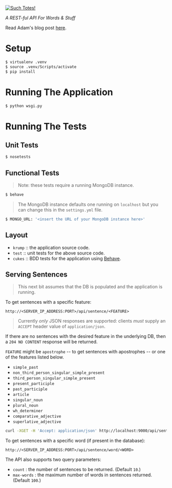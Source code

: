 [![Such Totes!](https://img.shields.io/badge/such-totes-purple.svg)](https://micromaterialsblog.wordpress.com/)

_A REST-ful API For Words & Stuff_

Read Adam's blog post
[here](https://micromaterialsblog.wordpress.com/2016/10/08/scaling-for-the-future-an-api-for-micromaterials/).

# Setup

```bash
$ virtualenv .venv
$ source .venv/Scripts/activate
$ pip install
```

# Running The Application

```bash
$ python wsgi.py
```

# Running The Tests

## Unit Tests

```bash
$ nosetests
```

## Functional Tests

> Note: these tests require a running MongoDB instance.

```bash
$ behave
```

> The MongoDB instance defaults one running on `localhost`
> but you can change this in the `settings.yml` file.

```bash
$ MONGO_URL: '<insert the URL of your MongoDB instance here>'
```

## Layout

* `krump` :: the application source code.
* `test` :: unit tests for the above source code.
* `cukes` :: BDD tests for the application using [Behave](http://pythonhosted.org/behave/).

## Serving Sentences

> This next bit assumes that the DB is populated and the application is running.

To get sentences with a specific feature:

```
http://<SERVER_IP_ADDRESS:PORT>/api/sentence/<FEATURE>
```

> Currently _only_ JSON responses are supported: clients _must_ supply an
`ACCEPT` header value of `application/json`.

If there are no sentences with the desired feature in the underlying DB, then a
`204 NO CONTENT` response will be returned.

`FEATURE` might be `apostrophe` -- to get sentences with apostrophes -- or one
of the features listed below.

 - `simple_past`
 - `non_third_person_singular_simple_present`
 - `third_person_singular_simple_present`
 - `present_participle`
 - `past_participle`
 - `article`
 - `singular_noun`
 - `plural_noun`
 - `wh_determiner`
 - `comparative_adjective`
 - `superlative_adjective`

```bash
curl -XGET -H 'Accept: application/json' http://localhost:9000/api/sentence/apostrophe
```
To get sentences with a specific word (if present in the database):

```
http://<SERVER_IP_ADDRESS:PORT>/api/sentence/word/<WORD>
```

The API also supports two query parameters:

 - `count` : the number of sentences to be returned. (Default `10`.)
 - `max-words` : the maximum number of words in sentences returned. (Default `100`.)
